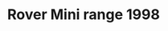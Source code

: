 ---
    title: Rover Mini range 1998
    slug: Rover-Mini-range-1998
    description:
    code: Rover-Mini-range-1998
    image: https://cmdiy-archive.s3.us-east-1.amazonaws.com/adverts/images/Rover+Mini+range+1998.jpeg
    download: https://cmdiy-archive.s3.us-east-1.amazonaws.com/adverts/documents/Rover+Mini+range+1998.pdf
---